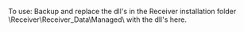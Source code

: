 To use: Backup and replace the dll's in the Receiver installation folder \Receiver\Receiver_Data\Managed\ with the dll's here.
